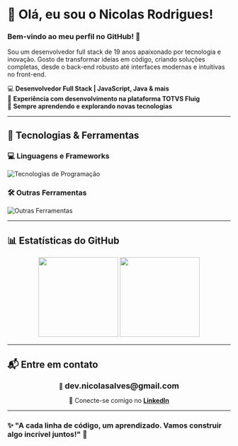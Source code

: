 # 👋 Olá, eu sou o Nicolas Rodrigues!

### Bem-vindo ao meu perfil no GitHub! 🚀  
Sou um desenvolvedor full stack de 19 anos apaixonado por tecnologia e inovação. Gosto de transformar ideias em código, criando soluções completas, desde o back-end robusto até interfaces modernas e intuitivas no front-end.

💻 **Desenvolvedor Full Stack | JavaScript, Java & mais**  
🚀 **Experiência com desenvolvimento na plataforma TOTVS Fluig**  
🎯 **Sempre aprendendo e explorando novas tecnologias**

---

## 🚀 Tecnologias & Ferramentas

### 💻 Linguagens e Frameworks  
<p align="left">
  <img src="https://skillicons.dev/icons?i=html,css,js,ts,react,nodejs,tailwind,java,spring,mysql" alt="Tecnologias de Programação"/>
</p>

### 🛠️ Outras Ferramentas  
<p align="left">
  <img src="https://skillicons.dev/icons?i=git,github,vscode,webstorm,figma,postman,vercel" alt="Outras Ferramentas"/>
</p>

---

## 📊 Estatísticas do GitHub
<div align="center">
  <img height="180em" src="https://github-readme-stats.vercel.app/api?username=NicolasRAlves&show_icons=true&theme=radical&include_all_commits=true&count_private=true"/>
  <img height="180em" src="https://github-readme-stats.vercel.app/api/top-langs/?username=NicolasRAlves&layout=compact&langs_count=7&theme=radical"/>
</div>

---

## 📬 Entre em contato  
<p align="center">
  📧 <strong style="font-size: 18px;">dev.nicolasalves@gmail.com</strong>  
</p>

<p align="center">
  🔗 Conecte-se comigo no <a href="https://www.linkedin.com/in/nicolas-rodrigues-developer"><strong>LinkedIn</strong></a>
</p>

---

### ✨ "A cada linha de código, um aprendizado. Vamos construir algo incrível juntos!" 🚀
